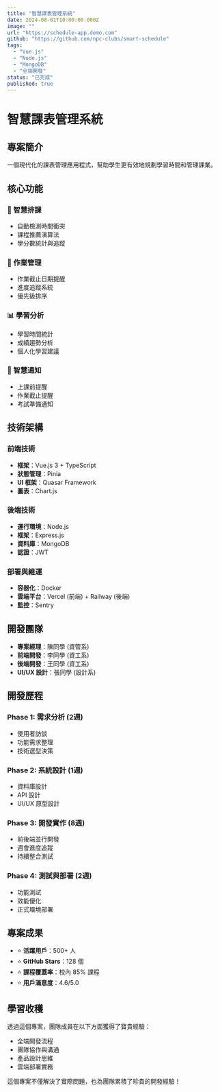 ```yaml
---
title: "智慧課表管理系統"
date: 2024-08-01T10:00:00.000Z
image: ""
url: "https://schedule-app.demo.com"
github: "https://github.com/npc-clubs/smart-schedule"
tags:
  - "Vue.js"
  - "Node.js"
  - "MongoDB"
  - "全端開發"
status: "已完成"
published: true
---
```


# 智慧課表管理系統

## 專案簡介

一個現代化的課表管理應用程式，幫助學生更有效地規劃學習時間和管理課業。

## 核心功能

### 📅 智慧排課
- 自動檢測時間衝突
- 課程推薦演算法
- 學分數統計與追蹤

### 📝 作業管理
- 作業截止日期提醒
- 進度追蹤系統
- 優先級排序

### 📊 學習分析
- 學習時間統計
- 成績趨勢分析
- 個人化學習建議

### 🔔 智慧通知
- 上課前提醒
- 作業截止提醒
- 考試準備通知

## 技術架構

### 前端技術
- **框架**：Vue.js 3 + TypeScript
- **狀態管理**：Pinia
- **UI 框架**：Quasar Framework
- **圖表**：Chart.js

### 後端技術
- **運行環境**：Node.js
- **框架**：Express.js
- **資料庫**：MongoDB
- **認證**：JWT

### 部署與維運
- **容器化**：Docker
- **雲端平台**：Vercel (前端) + Railway (後端)
- **監控**：Sentry

## 開發團隊

- **專案經理**：陳同學 (資管系)
- **前端開發**：李同學 (資工系)
- **後端開發**：王同學 (資工系)
- **UI/UX 設計**：張同學 (設計系)

## 開發歷程

### Phase 1: 需求分析 (2週)
- 使用者訪談
- 功能需求整理
- 技術選型決策

### Phase 2: 系統設計 (1週)
- 資料庫設計
- API 設計
- UI/UX 原型設計

### Phase 3: 開發實作 (8週)
- 前後端並行開發
- 週會進度追蹤
- 持續整合測試

### Phase 4: 測試與部署 (2週)
- 功能測試
- 效能優化
- 正式環境部署

## 專案成果

- ⭐ **活躍用戶**：500+ 人
- ⭐ **GitHub Stars**：128 個
- ⭐ **課程覆蓋率**：校內 85% 課程
- ⭐ **用戶滿意度**：4.6/5.0

## 學習收穫

透過這個專案，團隊成員在以下方面獲得了寶貴經驗：

- 全端開發流程
- 團隊協作與溝通
- 產品設計思維
- 雲端部署實務

這個專案不僅解決了實際問題，也為團隊累積了珍貴的開發經驗！